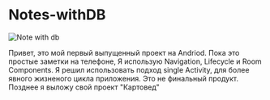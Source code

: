 # Notes-withDB
![Note with db](https://user-images.githubusercontent.com/83010842/166403687-0024d07d-cf9e-4476-812e-27bc4c486896.png)

Привет, это мой первый выпущенный проект на Andriod.
Пока это простые заметки на телефоне, Я использую Navigation, Lifecycle и Room Components. Я решил использовать подход single Activity, для более явного жизненого цикла приложения. Это не финальный продукт. Позднее я выложу свой проект "Картовед"
